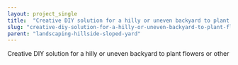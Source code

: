 ```yaml
---
layout: project_single
title:  "Creative DIY solution for a hilly or uneven backyard to plant flowers or other"
slug: "creative-diy-solution-for-a-hilly-or-uneven-backyard-to-plant-flowers-or-other"
parent: "landscaping-hillside-sloped-yard"
---
```

Creative DIY solution for a hilly or uneven backyard to plant flowers or other